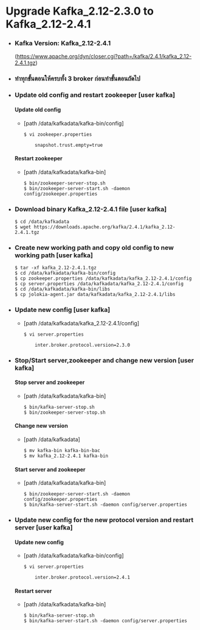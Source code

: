 # Upgrade Kafka_2.12-2.3.0 to Kafka_2.12-2.4.1

- ### Kafka Version: Kafka_2.12-2.4.1 
	(https://www.apache.org/dyn/closer.cgi?path=/kafka/2.4.1/kafka_2.12-2.4.1.tgz)

- ### ทำทุกขั้นตอนให้ครบทั้ง 3 broker ก่อนทำขั้นตอนถัดไป

- ### Update old config and restart zookeeper [**user kafka**]
    #### Update old config
    - [path /data/kafkadata/kafka-bin/config]
        ```
        $ vi zookeeper.properties

            snapshot.trust.empty=true

        ```
    #### Restart zookeeper 
    - [path /data/kafkadata/kafka-bin]
        ```
        $ bin/zookeeper-server-stop.sh
        $ bin/zookeeper-server-start.sh -daemon config/zookeeper.properties

        ```
- ### Download binary Kafka_2.12-2.4.1 file [**user kafka**]

    ```
    $ cd /data/kafkadata
    $ wget https://downloads.apache.org/kafka/2.4.1/kafka_2.12-2.4.1.tgz

    ```
- ### Create new working path and copy old config to new working path [**user kafka**]
     ```
     $ tar -xf kafka_2.12-2.4.1.tgz
     $ cd /data/kafkadata/kafka-bin/config
     $ cp zookeeper.properties /data/kafkadata/kafka_2.12-2.4.1/config
     $ cp server.properties /data/kafkadata/kafka_2.12-2.4.1/config
     $ cd /data/kafkadata/kafka-bin/libs
     $ cp jolokia-agent.jar data/kafkadata/kafka_2.12-2.4.1/libs
    
     ```
- ### Update new config [**user kafka**]
    - [path /data/kafkadata/kafka_2.12-2.4.1/config]
        ```
        $ vi server.properties

            inter.broker.protocol.version=2.3.0

        ```
- ### Stop/Start server,zookeeper and change new version [**user kafka**]

    #### Stop server and zookeeper
    - [path /data/kafkadata/kafka-bin]
        ```
        $ bin/kafka-server-stop.sh
        $ bin/zookeeper-server-stop.sh

        ```
    #### Change new version 
    - [path /data/kafkadata]
        ```
        $ mv kafka-bin kafka-bin-bac
        $ mv kafka_2.12-2.4.1 kafka-bin

        ```
    #### Start server and zookeeper
    - [path /data/kafkadata/kafka-bin]
        ```
        $ bin/zookeeper-server-start.sh -daemon config/zookeeper.properties
        $ bin/kafka-server-start.sh -daemon config/server.properties

        ```
- ### Update new config for the new protocol version and restart server [**user kafka**]
    #### Update new config
    - [path /data/kafkadata/kafka-bin/config]
        ```
        $ vi server.properties

            inter.broker.protocol.version=2.4.1

        ```
    #### Restart server
    - [path /data/kafkadata/kafka-bin]
        ```
        $ bin/kafka-server-stop.sh
        $ bin/kafka-server-start.sh -daemon config/server.properties

        ```
